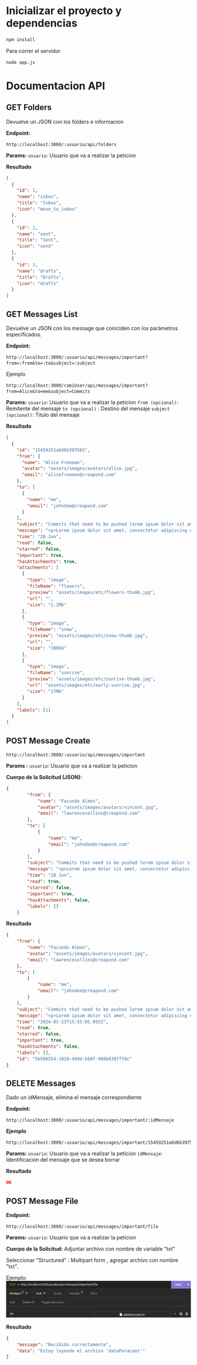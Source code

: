 # Inicializar el proyecto y dependencias

```sh
npm install
```

Para correr el servidor

```sh
node app.js
```

# Documentacion API

## GET Folders

Devuelve un JSON con los folders e informacion

**Endpoint:**

```http
http://localhost:3000/:usuario/api/folders
```

**Params:**
`usuario`: Usuario que va a realizar la peticion

**Resultado**

```json
[
  {
    "id": 1,
    "name": "inbox",
    "title": "Inbox",
    "icon": "move_to_inbox"
  },
  {
    "id": 2,
    "name": "sent",
    "title": "Sent",
    "icon": "send"
  },
  {
    "id": 3,
    "name": "drafts",
    "title": "Drafts",
    "icon": "drafts"
  }
]
```

## GET Messages List

Devuelve un JSON con los message que coinciden con los parámetros especificados.

**Endpoint:**

```http
http://localhost:3000/:usuario/api/messages/important?from=:from&to=:to&subject=:subject

```

Ejemplo

```http
http://localhost:3000/ramiUser/api/messages/important?from=Alice&to=me&subject=Commits
```

**Params:**
`usuario`: Usuario que va a realizar la peticion
`from (opcional)`: Remitente del mensaje
`to (opcional)` : Destino del mensaje
`subject (opcional)`: Titulo del mensaje

**Resultado**

```json
[
  {
    "id": "15459251a6d6b397565",
    "from": {
      "name": "Alice Freeman",
      "avatar": "assets/images/avatars/alice.jpg",
      "email": "alicefreeman@creapond.com"
    },
    "to": [
      {
        "name": "me",
        "email": "johndoe@creapond.com"
      }
    ],
    "subject": "Commits that need to be pushed lorem ipsum dolor sit amet, consectetur adipiscing elit.",
    "message": "<p>Lorem ipsum dolor sit amet, consectetur adipiscing elit. Fusce lorem diam, pulvinar id nisl non, ultrices maximus nibh. Suspendisse ut justo velit. Nullam ac ultrices risus, quis auctor orci. Vestibulum volutpat nisi et neque porta ullamcorper. Maecenas porttitor porta erat ac suscipit. Sed cursus leo ut elementum fringilla. Maecenas semper viverra erat, vel ullamcorper dui efficitur in. Vestibulum placerat imperdiet tellus, et tincidunt eros posuere eget. Proin sit amet facilisis libero. Nulla eget est ut erat aliquet rhoncus. Quisque ac urna vitae dui hendrerit sollicitudin vel id sem. </p><p> In eget ante sapien. Quisque consequat velit non ante finibus, vel placerat erat ultricies. Aliquam bibendum justo erat, ultrices vehicula dolor elementum a. Mauris eu nisl feugiat ligula molestie eleifend. Aliquam efficitur venenatis velit ac porta. Vivamus vitae pulvinar tellus. Donec odio enim, auctor eget nibh mattis, ultricies dignissim lacus. Phasellus non tincidunt dui. Nulla eu arcu lorem. </p><p> Donec non hendrerit augue, lobortis sollicitudin odio. Class aptent taciti sociosqu ad litora torquent per conubia nostra, per inceptos himenaeos. Duis sit amet euismod enim, eget vestibulum justo. Fusce a placerat lectus, eget feugiat purus. Cras risus ante, faucibus eget justo commodo, volutpat tempor ante. Donec sit amet leo venenatis, gravida quam sit amet, blandit dui. In quam ante, elementum ut faucibus nec, tristique vitae dui. Praesent vel erat at enim placerat luctus vel ut ipsum. In congue tempor mi, non ornare lectus condimentum at. Aenean libero diam, finibus eget sapien et, tristique fermentum lorem. </p>",
    "time": "28 Jun",
    "read": false,
    "starred": false,
    "important": true,
    "hasAttachments": true,
    "attachments": [
      {
        "type": "image",
        "fileName": "flowers",
        "preview": "assets/images/etc/flowers-thumb.jpg",
        "url": "",
        "size": "1.1Mb"
      },
      {
        "type": "image",
        "fileName": "snow",
        "preview": "assets/images/etc/snow-thumb.jpg",
        "url": "",
        "size": "380kb"
      },
      {
        "type": "image",
        "fileName": "sunrise",
        "preview": "assets/images/etc/sunrise-thumb.jpg",
        "url": "assets/images/etc/early-sunrise.jpg",
        "size": "17Mb"
      }
    ],
    "labels": [1]
  }
]
```

## POST Message Create

```http
http://localhost:3000/:usuario/api/messages/important
```

**Params :**
`usuario`: Usuario que va a realizar la peticion

**Cuerpo de la Solicitud (JSON):**

```Json
{
        "from": {
            "name": "Facundo Almon",
            "avatar": "assets/images/avatars/vincent.jpg",
            "email": "lawrencecollins@creapond.com"
        },
        "to": [
            {
                "name": "me",
                "email": "johndoe@creapond.com"
            }
        ],
        "subject": "Commits that need to be pushed lorem ipsum dolor sit amet, consectetur adipiscing elit.",
        "message": "<p>Lorem ipsum dolor sit amet, consectetur adipiscing elit. Fusce lorem diam, pulvinar id nisl non, ultrices maximus nibh. Suspendisse ut justo velit. Nullam ac ultrices risus, quis auctor orci. Vestibulum volutpat nisi et neque porta ullamcorper. Maecenas porttitor porta erat ac suscipit. Sed cursus leo ut elementum fringilla. Maecenas semper viverra erat, vel ullamcorper dui efficitur in. Vestibulum placerat imperdiet tellus, et tincidunt eros posuere eget. Proin sit amet facilisis libero. Nulla eget est ut erat aliquet rhoncus. Quisque ac urna vitae dui hendrerit sollicitudin vel id sem. </p><p> In eget ante sapien. Quisque consequat velit non ante finibus, vel placerat erat ultricies. Aliquam bibendum justo erat, ultrices vehicula dolor elementum a. Mauris eu nisl feugiat ligula molestie eleifend. Aliquam efficitur venenatis velit ac porta. Vivamus vitae pulvinar tellus. Donec odio enim, auctor eget nibh mattis, ultricies dignissim lacus. Phasellus non tincidunt dui. Nulla eu arcu lorem. </p><p> Donec non hendrerit augue, lobortis sollicitudin odio. Class aptent taciti sociosqu ad litora torquent per conubia nostra, per inceptos himenaeos. Duis sit amet euismod enim, eget vestibulum justo. Fusce a placerat lectus, eget feugiat purus. Cras risus ante, faucibus eget justo commodo, volutpat tempor ante. Donec sit amet leo venenatis, gravida quam sit amet, blandit dui. In quam ante, elementum ut faucibus nec, tristique vitae dui. Praesent vel erat at enim placerat luctus vel ut ipsum. In congue tempor mi, non ornare lectus condimentum at. Aenean libero diam, finibus eget sapien et, tristique fermentum lorem. </p>",
        "time": "28 Jun",
        "read": true,
        "starred": false,
        "important": true,
        "hasAttachments": false,
        "labels": []
    }

```

**Resultado**

```Json
{
    "from": {
        "name": "Facundo Almon",
        "avatar": "assets/images/avatars/vincent.jpg",
        "email": "lawrencecollins@creapond.com"
    },
    "to": [
        {
            "name": "me",
            "email": "johndoe@creapond.com"
        }
    ],
    "subject": "Commits that need to be pushed lorem ipsum dolor sit amet, consectetur adipiscing elit.",
    "message": "<p>Lorem ipsum dolor sit amet, consectetur adipiscing elit. Fusce lorem diam, pulvinar id nisl non, ultrices maximus nibh. Suspendisse ut justo velit. Nullam ac ultrices risus, quis auctor orci. Vestibulum volutpat nisi et neque porta ullamcorper. Maecenas porttitor porta erat ac suscipit. Sed cursus leo ut elementum fringilla. Maecenas semper viverra erat, vel ullamcorper dui efficitur in. Vestibulum placerat imperdiet tellus, et tincidunt eros posuere eget. Proin sit amet facilisis libero. Nulla eget est ut erat aliquet rhoncus. Quisque ac urna vitae dui hendrerit sollicitudin vel id sem. </p><p> In eget ante sapien. Quisque consequat velit non ante finibus, vel placerat erat ultricies. Aliquam bibendum justo erat, ultrices vehicula dolor elementum a. Mauris eu nisl feugiat ligula molestie eleifend. Aliquam efficitur venenatis velit ac porta. Vivamus vitae pulvinar tellus. Donec odio enim, auctor eget nibh mattis, ultricies dignissim lacus. Phasellus non tincidunt dui. Nulla eu arcu lorem. </p><p> Donec non hendrerit augue, lobortis sollicitudin odio. Class aptent taciti sociosqu ad litora torquent per conubia nostra, per inceptos himenaeos. Duis sit amet euismod enim, eget vestibulum justo. Fusce a placerat lectus, eget feugiat purus. Cras risus ante, faucibus eget justo commodo, volutpat tempor ante. Donec sit amet leo venenatis, gravida quam sit amet, blandit dui. In quam ante, elementum ut faucibus nec, tristique vitae dui. Praesent vel erat at enim placerat luctus vel ut ipsum. In congue tempor mi, non ornare lectus condimentum at. Aenean libero diam, finibus eget sapien et, tristique fermentum lorem. </p>",
    "time": "2024-01-23T15:55:05.093Z",
    "read": true,
    "starred": false,
    "important": true,
    "hasAttachments": false,
    "labels": [],
    "id": "5b506554-1820-469d-bb9f-906b039fff0c"
}
```

## DELETE Messages

Dado un idMensaje, elimina el mensaje correspondiente

**Endpoint:**

```http
http://localhost:3000/:usuario/api/messages/important/:idMensaje
```

**Ejemplo**

```http
http://localhost:3000/:usuario/api/messages/important/15459251a6d6b397565
```

**Params:**
`usuario`: Usuario que va a realizar la peticion
`idMensaje`: Identificacion del mensaje que se desea borrar

**Resultado**

```JSON
OK
```

## POST Message File

**Endpoint:**

```http
http://localhost:3000/:usuario/api/messages/important/file
```

**Params:**
`usuario`: Usuario que va a realizar la peticion

**Cuerpo de la Solicitud:**
Adjuntar archivo con nombre de variable "txt"

Seleccionar "Structured" : Multipart form , agregar archivo con nombre "txt".

Ejemplo:
![1706025449218](image/READ/1706025449218.png)

**Resultado**

```Json
{
	"message": "Recibido correctamente",
	"data": "Estoy leyendo el archivo 'dataParaLeer'"
}
```
